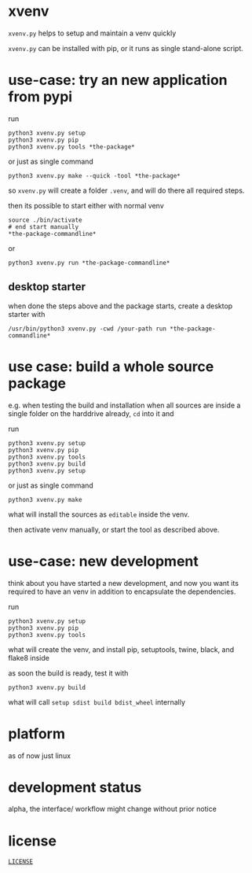 # xvenv

`xvenv.py` helps to setup and maintain a venv quickly

`xvenv.py` can be installed with pip, or it runs as single stand-alone script.


# use-case: try an new application from pypi

run 

    python3 xvenv.py setup
    python3 xvenv.py pip
    python3 xvenv.py tools *the-package*
    
or just as single command

    python3 xvenv.py make --quick -tool *the-package*

so `xvenv.py` will create a folder `.venv`, and will do there all required steps.

then its possible to start either with normal venv

    source ./bin/activate
    # end start manually
    *the-package-commandline*
    
or 

    python3 xvenv.py run *the-package-commandline*
    

## desktop starter

when done the steps above and the package starts, 
create a desktop starter with

    /usr/bin/python3 xvenv.py -cwd /your-path run *the-package-commandline*
    
    
# use case: build a whole source package 

e.g. when testing the build and installation
when all sources are inside a single folder 
on the harddrive already, `cd` into it and

run 

    python3 xvenv.py setup
    python3 xvenv.py pip
    python3 xvenv.py tools 
    python3 xvenv.py build  
    python3 xvenv.py setup
   
or just as single command

    python3 xvenv.py make 
    
what will install the sources as `editable` inside the venv.

then activate venv manually, or start the tool as described above.

    
# use-case: new development

think about you have started a new development, and now you want its required
to have an venv in addition to encapsulate the dependencies.

run 

    python3 xvenv.py setup
    python3 xvenv.py pip
    python3 xvenv.py tools     

what will create the venv, and install pip, setuptools, twine, black, and flake8 inside
    
as soon the build is ready, test it with

    python3 xvenv.py build
    
what will call `setup sdist build bdist_wheel` internally


# platform

as of now just linux


# development status

alpha, the interface/ workflow might change without prior notice

    
# license

[`LICENSE`](https://github.com/kr-g/smog/blob/xvenv/LICENSE.md)

